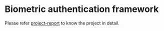 # Biometric authentication framework

Please refer [project-report](biometric_authentication_system.pdf) to know the project in detail.
